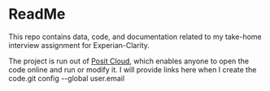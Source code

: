 # ReadMe
This repo contains data, code, and documentation related to my take-home interview assignment for Experian-Clarity.

The project is run out of [Posit Cloud](https://posit.co/products/cloud/cloud/), which enables anyone to open the code online and run or modify it. I will provide links here when I create the code.git config --global user.email

